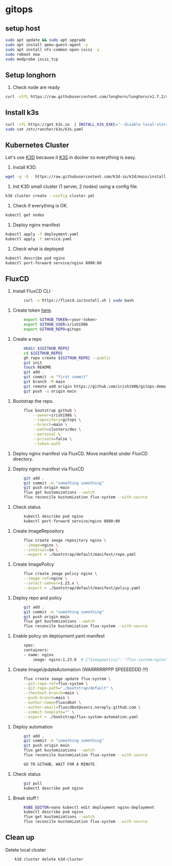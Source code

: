 # gitops

## setup host

```bash
sudo apt update && sudo apt upgrade
sudo apt install qemu-guest-agent -y
sudo apt install nfs-common open-iscsi -y
sudo reboot now
sudo modprobe iscsi_tcp
```

## Setup longhorn

1. Check node are ready

```bash
curl -sSfL https://raw.githubusercontent.com/longhorn/longhorn/v1.7.2/scripts/environment_check.sh | bash
```

## Install k3s

```bash
curl -sfL https://get.k3s.io  | INSTALL_K3S_EXEC="--disable local-storage --disable servicelb --disable=traefik --disable-cloud-controller" sh -
sudo cat /etc/rancher/k3s/k3s.yaml
```

## Kubernetes Cluster

Let's use [K3D](https://k3d.io/v5.4.6/) because it [K3S](https://k3s.io/) in docker so everything is easy.

1. Install K3D.

```bash
wget -q -O - https://raw.githubusercontent.com/k3d-io/k3d/main/install.sh | bash
```

1. Init K3D small cluster (1 server, 2 nodes) using a config file.

```bash
k3d cluster create --config cluster.yml
```

1. Check if everything is OK.

```bash
kubectl get nodes
```

1. Deploy nginx manifest

```bash
kubectl apply -f deployment.yaml
kubectl apply -f service.yaml
```

1. Check what is deployed

```bash
kubectl describe pod nginx
kubectl port-forward service/nginx 8080:80
```

## FluxCD

1. Install FluxCD CLI

```bash
        curl -s https://fluxcd.io/install.sh | sudo bash
```

1. Create token [here](https://github.com/settings/tokens).

```bash
        export GITHUB_TOKEN=<your-token>
        export GITHUB_USER=irish1986
        export GITHUB_REPO=gitops
```

1. Create a repo

```bash
        mkdir ${GITHUB_REPO}
        cd ${GITHUB_REPO}
        gh repo create ${GITHUB_REPO} --public
        git init
        touch README
        git add .
        git commit -m "first commit"
        git branch -M main
        git remote add origin https://github.com/irish1986/gitops-demo.git
        git push -u origin main
```

1. Bootstrap the repo.

```bash
        flux bootstrap github \
            --owner=irish1986 \
            --repository=gitops \
            --branch=main \
            --path=clusters/dev \
            --personal \
            --private=false \
            --token-auth
```

1. Deploy nginx manifest via FluxCD.  Move manifest under FluxCD directory.

1. Deploy nginx manifest via FluxCD

```bash
        git add .
        git commit -m "something something"
        git push origin main
        flux get kustomizations --watch
        flux reconcile kustomization flux-system --with-source
```

1. Check status

```bash
        kubectl describe pod nginx
        kubectl port-forward service/nginx 8080:80
```

1. Create ImageRepository

```bash
        flux create image repository nginx \
        --image=nginx \
        --interval=1m \
        --export > ./bootstrap/default/manifest/repo.yaml
```

1. Create ImagePolicy

```bash
        flux create image policy nginx \
        --image-ref=nginx \
        --select-semver=1.23.x \
        --export > ./bootstrap/default/manifest/policy.yaml
```

1. Deploy repo and policy

```bash
        git add .
        git commit -m "something something"
        git push origin main
        flux get kustomizations --watch
        flux reconcile kustomization flux-system --with-source
```

1. Enable policy on deployment.yaml manifest

```bash
        spec:
        containers:
        - name: nginx
            image: nginx:1.23.0  # {"$imagepolicy": "flux-system:nginx"}
```

1. Create ImageUpdateAutomation (WARRRRRPPP SPEEEEDDD !!!)

```bash
        flux create image update flux-system \
        --git-repo-ref=flux-system \
        --git-repo-path="./bootstrap/default" \
        --checkout-branch=main \
        --push-branch=main \
        --author-name=fluxcdbot \
        --author-email=fluxcdbot@users.noreply.github.com \
        --commit-template="" \
        --export > ./bootstrap/flux-system-automation.yaml
```

1. Deploy automation

```bash
        git add .
        git commit -m "something something"
        git push origin main
        flux get kustomizations --watch
        flux reconcile kustomization flux-system --with-source

        GO TO GITHUB, WAIT FOR A MINUTE.
```

1. Check status

```bash
        git pull
        kubectl describe pod nginx
```

1. Break stuff !

```bash
        KUBE_EDITOR=nano kubectl edit deployment nginx-deployment
        kubectl describe pod nginx
        flux get kustomizations --watch
        flux reconcile kustomization flux-system --with-source
```

## Clean up

Delete local cluster

```bash
    k3d cluster delete k3d-cluster
```
